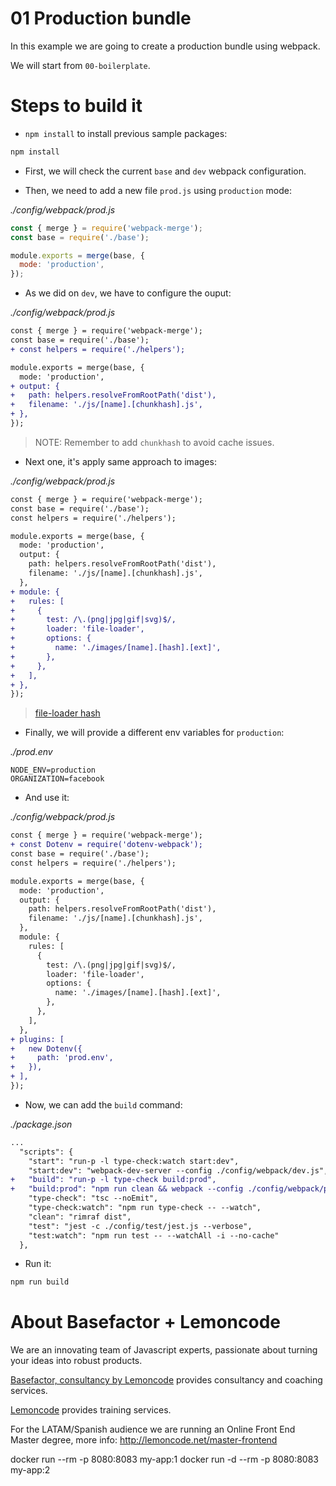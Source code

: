 # 01 Production bundle

In this example we are going to create a production bundle using webpack.

We will start from `00-boilerplate`.

# Steps to build it

- `npm install` to install previous sample packages:

```bash
npm install
```

- First, we will check the current `base` and `dev` webpack configuration.

- Then, we need to add a new file `prod.js` using `production` mode:

_./config/webpack/prod.js_

```javascript
const { merge } = require('webpack-merge');
const base = require('./base');

module.exports = merge(base, {
  mode: 'production',
});

```

- As we did on `dev`, we have to configure the ouput:

_./config/webpack/prod.js_

```diff
const { merge } = require('webpack-merge');
const base = require('./base');
+ const helpers = require('./helpers');

module.exports = merge(base, {
  mode: 'production',
+ output: {
+   path: helpers.resolveFromRootPath('dist'),
+   filename: './js/[name].[chunkhash].js',
+ },
});

```

> NOTE: Remember to add `chunkhash` to avoid cache issues.

- Next one, it's apply same approach to images:

_./config/webpack/prod.js_

```diff
const { merge } = require('webpack-merge');
const base = require('./base');
const helpers = require('./helpers');

module.exports = merge(base, {
  mode: 'production',
  output: {
    path: helpers.resolveFromRootPath('dist'),
    filename: './js/[name].[chunkhash].js',
  },
+ module: {
+   rules: [
+     {
+       test: /\.(png|jpg|gif|svg)$/,
+       loader: 'file-loader',
+       options: {
+         name: './images/[name].[hash].[ext]',
+       },
+     },
+   ],
+ },
});

```

> [file-loader hash](https://webpack.js.org/loaders/file-loader/#hash)

- Finally, we will provide a different env variables for `production`:

_./prod.env_

```env
NODE_ENV=production
ORGANIZATION=facebook

```

- And use it:

_./config/webpack/prod.js_

```diff
const { merge } = require('webpack-merge');
+ const Dotenv = require('dotenv-webpack');
const base = require('./base');
const helpers = require('./helpers');

module.exports = merge(base, {
  mode: 'production',
  output: {
    path: helpers.resolveFromRootPath('dist'),
    filename: './js/[name].[chunkhash].js',
  },
  module: {
    rules: [
      {
        test: /\.(png|jpg|gif|svg)$/,
        loader: 'file-loader',
        options: {
          name: './images/[name].[hash].[ext]',
        },
      },
    ],
  },
+ plugins: [
+   new Dotenv({
+     path: 'prod.env',
+   }),
+ ],
});

```

- Now, we can add the `build` command:

_./package.json_

```diff
...
  "scripts": {
    "start": "run-p -l type-check:watch start:dev",
    "start:dev": "webpack-dev-server --config ./config/webpack/dev.js",
+   "build": "run-p -l type-check build:prod",
+   "build:prod": "npm run clean && webpack --config ./config/webpack/prod.js",
    "type-check": "tsc --noEmit",
    "type-check:watch": "npm run type-check -- --watch",
    "clean": "rimraf dist",
    "test": "jest -c ./config/test/jest.js --verbose",
    "test:watch": "npm run test -- --watchAll -i --no-cache"
  },
```

- Run it:

```bash
npm run build
```

# About Basefactor + Lemoncode

We are an innovating team of Javascript experts, passionate about turning your ideas into robust products.

[Basefactor, consultancy by Lemoncode](http://www.basefactor.com) provides consultancy and coaching services.

[Lemoncode](http://lemoncode.net/services/en/#en-home) provides training services.

For the LATAM/Spanish audience we are running an Online Front End Master degree, more info: http://lemoncode.net/master-frontend

docker run --rm -p 8080:8083 my-app:1
docker run -d --rm -p 8080:8083 my-app:2

